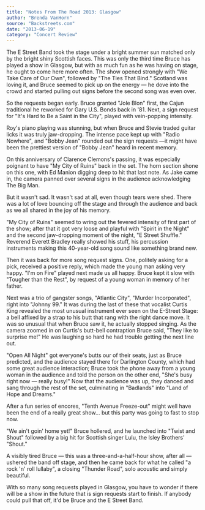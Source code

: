 ```yaml
---
title: "Notes From The Road 2013: Glasgow"
author: "Brenda VanHorn"
source: "Backstreets.com"
date: "2013-06-19"
category: "Concert Review"
---
```


The E Street Band took the stage under a bright summer sun matched only by the bright shiny Scottish faces. This was only the third time Bruce has played a show in Glasgow, but with as much fun as he was having on stage, he ought to come here more often. The show opened strongly with "We Take Care of Our Own", followed by "The Ties That Bind." Scotland was loving it, and Bruce seemed to pick up on the energy — he dove into the crowd and started pulling out signs before the second song was even over.

So the requests began early. Bruce granted "Jole Blon" first, the Cajun traditional he reworked for Gary U.S. Bonds back in '81. Next, a sign request for "It's Hard to Be a Saint in the City", played with vein-popping intensity.

Roy's piano playing was stunning, but when Bruce and Stevie traded guitar licks it was truly jaw-dropping. The intense pace kept up with "Radio Nowhere", and "Bobby Jean" rounded out the sign requests —it might have been the prettiest version of "Bobby Jean" heard in recent memory.

On this anniversary of Clarence Clemons's passing, it was especially poignant to have "My City of Ruins" back in the set. The horn section shone on this one, with Ed Manion digging deep to hit that last note. As Jake came in, the camera panned over several signs in the audience acknowledging The Big Man.

But it wasn't sad. It wasn't sad at all, even though tears were shed. There was a lot of love bouncing off the stage and through the audience and back as we all shared in the joy of his memory.

"My City of Ruins" seemed to wring out the fevered intensity of first part of the show; after that it got very loose and playful with "Spirit in the Night" and the second jaw-dropping moment of the night, "E Street Shuffle." Reverend Everett Bradley really showed his stuff, his percussion instruments making this 40-year-old song sound like something brand new.

Then it was back for more song request signs. One, politely asking for a pick, received a positive reply, which made the young man asking very happy. "I'm on Fire" played next made us all happy. Bruce kept it slow with "Tougher than the Rest", by request of a young woman in memory of her father.

Next was a trio of gangster songs, "Atlantic City", "Murder Incorporated", right into "Johnny 99." It was during the last of these that vocalist Curtis King revealed the most unusual instrument ever seen on the E-Street Stage: a bell affixed by a strap to his butt that rang with the right dance move. It was so unusual that when Bruce saw it, he actually stopped singing. As the camera zoomed in on Curtis's butt-bell contraption Bruce said, "They like to surprise me!" He was laughing so hard he had trouble getting the next line out.

"Open All Night" got everyone's butts our of their seats, just as Bruce predicted, and the audience stayed there for Darlington County, which had some great audience interaction; Bruce took the phone away from a young woman in the audience and told the person on the other end, "She's busy right now — really busy!" Now that the audience was up, they danced and sang through the rest of the set, culminating in "Badlands" into "Land of Hope and Dreams."

After a fun series of encores, "Tenth Avenue Freeze-out" might well have been the end of a really great show... but this party was going to fast to stop now.

"We ain't goin' home yet!" Bruce hollered, and he launched into "Twist and Shout" followed by a big hit for Scottish singer Lulu, the Isley Brothers' "Shout."

A visibly tired Bruce — this was a three-and-a-half-hour show, after all — ushered the band off stage, and then he came back for what he called "a rock 'n' roll lullaby", a closing "Thunder Road", solo acoustic and simply beautiful.

With so many song requests played in Glasgow, you have to wonder if there will be a show in the future that is sign requests start to finish. If anybody could pull that off, it'd be Bruce and the E Street Band.
